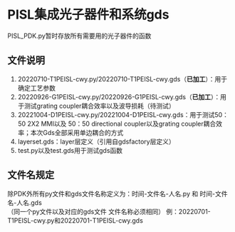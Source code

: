 # PISL集成光子器件和系统gds
PISL_PDK.py暂时存放所有需要用的光子器件的函数

## 文件说明
1. 20220710-T1PEISL-cwy.py/20220710-T1PEISL-cwy.gds（**已加工**）：用于确定工艺参数
2. 20220926-G1PEISL-cwy.py/20220926-G1PEISL-cwy.gds（**已加工**）：用于测试grating coupler耦合效率以及波导损耗（待测试）
3.  20221004-D1PEISL-cwy.py/20221004-D1PEISL-cwy.gds：用于测试50：50 2X2 MMI以及 50：50 directional coupler以及grating coupler耦合效率；本次Gds全部采用单边耦合的方式
4. layerset.gds：layer层定义（引用自gdsfactory层定义）
5. test.py以及test.gds用于测试gds函数

## 文件名规定
除PDK外所有py文件和gds文件名称定义为：时间-文件名-人名.py 和 时间-文件名-人名.gds  
（同一个py文件以及对应的gds文件 文件名称必须相同）
例：20220701-T1PEISL-cwy.py和20220701-T1PEISL-cwy.gds


